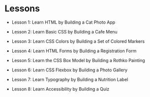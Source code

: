# Lessons

- Lesson 1: Learn HTML by Building a Cat Photo App

- Lesson 2: Learn Basic CSS by Building a Cafe Menu

- Lesson 3: Learn CSS Colors by Building a Set of Colored Markers

- Lesson 4: Learn HTML Forms by Building a Registration Form

- Lesson 5: Learn the CSS Box Model by Building a Rothko Painting

- Lesson 6: Learn CSS Flexbox by Building a Photo Gallery

- Lesson 7: Learn Typography by Building a Nutrition Label

- Lesson 8: Learn Accessibility by Building a Quiz